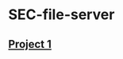 # SEC-file-server

## [Project 1](https://github.com/jm4c/SEC-file-server/wiki/Project-1:-File-server-with-integrity-guarantees)
